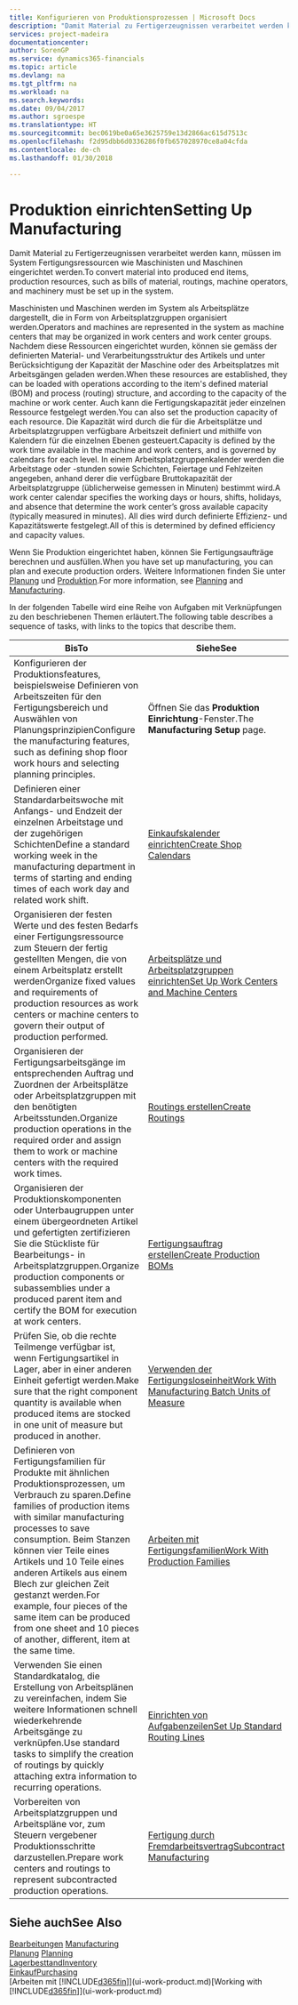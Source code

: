 ```yaml
---
title: Konfigurieren von Produktionsprozessen | Microsoft Docs
description: "Damit Material zu Fertigerzeugnissen verarbeitet werden kann, müssen im System Fertigungsressourcen wie Maschinisten und Maschinen eingerichtet werden."
services: project-madeira
documentationcenter: 
author: SorenGP
ms.service: dynamics365-financials
ms.topic: article
ms.devlang: na
ms.tgt_pltfrm: na
ms.workload: na
ms.search.keywords: 
ms.date: 09/04/2017
ms.author: sgroespe
ms.translationtype: HT
ms.sourcegitcommit: bec0619be0a65e3625759e13d2866ac615d7513c
ms.openlocfilehash: f2d95dbb6d0336286f0fb657028970ce8a04cfda
ms.contentlocale: de-ch
ms.lasthandoff: 01/30/2018

---
```

# <a name="setting-up-manufacturing"></a><span data-ttu-id="50cb7-103">Produktion einrichten</span><span class="sxs-lookup"><span data-stu-id="50cb7-103">Setting Up Manufacturing</span></span>
<span data-ttu-id="50cb7-104">Damit Material zu Fertigerzeugnissen verarbeitet werden kann, müssen im System Fertigungsressourcen wie Maschinisten und Maschinen eingerichtet werden.</span><span class="sxs-lookup"><span data-stu-id="50cb7-104">To convert material into produced end items, production resources, such as bills of material, routings, machine operators, and machinery must be set up in the system.</span></span>

<span data-ttu-id="50cb7-105">Maschinisten und Maschinen werden im System als Arbeitsplätze dargestellt, die in Form von Arbeitsplatzgruppen organisiert werden.</span><span class="sxs-lookup"><span data-stu-id="50cb7-105">Operators and machines are represented in the system as machine centers that may be organized in work centers and work center groups.</span></span> <span data-ttu-id="50cb7-106">Nachdem diese Ressourcen eingerichtet wurden, können sie gemäss der definierten  Material- und Verarbeitungsstruktur des Artikels und unter Berücksichtigung der Kapazität der Maschine oder des Arbeitsplatzes mit Arbeitsgängen geladen werden.</span><span class="sxs-lookup"><span data-stu-id="50cb7-106">When these resources are established, they can be loaded with operations according to the item's defined material (BOM) and process (routing) structure, and according to the capacity of the machine or work center.</span></span> <span data-ttu-id="50cb7-107">Auch kann die Fertigungskapazität jeder einzelnen Ressource festgelegt werden.</span><span class="sxs-lookup"><span data-stu-id="50cb7-107">You can also set the production capacity of each resource.</span></span> <span data-ttu-id="50cb7-108">Die Kapazität wird durch die für die Arbeitsplätze und Arbeitsplatzgruppen verfügbare Arbeitszeit definiert und mithilfe von Kalendern für die einzelnen Ebenen gesteuert.</span><span class="sxs-lookup"><span data-stu-id="50cb7-108">Capacity is defined by the work time available in the machine and work centers, and is governed by calendars for each level.</span></span> <span data-ttu-id="50cb7-109">In einem Arbeitsplatzgruppenkalender werden die Arbeitstage oder -stunden sowie Schichten, Feiertage und Fehlzeiten angegeben, anhand derer die verfügbare Bruttokapazität der Arbeitsplatzgruppe (üblicherweise gemessen in Minuten) bestimmt wird.</span><span class="sxs-lookup"><span data-stu-id="50cb7-109">A work center calendar specifies the working days or hours, shifts, holidays, and absence that determine the work center’s gross available capacity (typically measured in minutes).</span></span> <span data-ttu-id="50cb7-110">All dies wird durch definierte Effizienz- und Kapazitätswerte festgelegt.</span><span class="sxs-lookup"><span data-stu-id="50cb7-110">All of this is determined by defined efficiency and capacity values.</span></span>  

<span data-ttu-id="50cb7-111">Wenn Sie Produktion eingerichtet haben, können Sie Fertigungsaufträge berechnen und ausfüllen.</span><span class="sxs-lookup"><span data-stu-id="50cb7-111">When you have set up manufacturing, you can plan and execute production orders.</span></span> <span data-ttu-id="50cb7-112">Weitere Informationen finden Sie unter [Planung](production-planning.md) und [Produktion](production-manage-manufacturing.md).</span><span class="sxs-lookup"><span data-stu-id="50cb7-112">For more information, see [Planning](production-planning.md) and [Manufacturing](production-manage-manufacturing.md).</span></span>  

 <span data-ttu-id="50cb7-113">In der folgenden Tabelle wird eine Reihe von Aufgaben mit Verknüpfungen zu den beschriebenen Themen erläutert.</span><span class="sxs-lookup"><span data-stu-id="50cb7-113">The following table describes a sequence of tasks, with links to the topics that describe them.</span></span>   

|<span data-ttu-id="50cb7-114">**Bis**</span><span class="sxs-lookup"><span data-stu-id="50cb7-114">**To**</span></span>|<span data-ttu-id="50cb7-115">**Siehe**</span><span class="sxs-lookup"><span data-stu-id="50cb7-115">**See**</span></span>|  
|------------|-------------|  
|<span data-ttu-id="50cb7-116">Konfigurieren der Produktionsfeatures, beispielsweise Definieren von Arbeitszeiten für den Fertigungsbereich und Auswählen von Planungsprinzipien</span><span class="sxs-lookup"><span data-stu-id="50cb7-116">Configure the manufacturing features, such as defining shop floor work hours and selecting planning principles.</span></span>|<span data-ttu-id="50cb7-117">Öffnen Sie das **Produktion Einrichtung**-Fenster.</span><span class="sxs-lookup"><span data-stu-id="50cb7-117">The **Manufacturing Setup** page.</span></span>|  
|<span data-ttu-id="50cb7-118">Definieren einer Standardarbeitswoche mit Anfangs- und Endzeit der einzelnen Arbeitstage und der zugehörigen Schichten</span><span class="sxs-lookup"><span data-stu-id="50cb7-118">Define a standard working week in the manufacturing department in terms of starting and ending times of each work day and related work shift.</span></span>|[<span data-ttu-id="50cb7-119">Einkaufskalender einrichten</span><span class="sxs-lookup"><span data-stu-id="50cb7-119">Create Shop Calendars</span></span>](production-how-to-create-work-center-calendars.md)|  
|<span data-ttu-id="50cb7-120">Organisieren der festen Werte und des festen Bedarfs einer Fertigungsressource zum Steuern der fertig gestellten Mengen, die von einem Arbeitsplatz erstellt werden</span><span class="sxs-lookup"><span data-stu-id="50cb7-120">Organize fixed values and requirements of production resources as work centers or machine centers to govern their output of production performed.</span></span>|[<span data-ttu-id="50cb7-121">Arbeitsplätze und Arbeitsplatzgruppen einrichten</span><span class="sxs-lookup"><span data-stu-id="50cb7-121">Set Up Work Centers and Machine Centers</span></span>](production-how-to-set-up-work-and-machine-centers.md)|
|<span data-ttu-id="50cb7-122">Organisieren der Fertigungsarbeitsgänge im entsprechenden Auftrag und Zuordnen der Arbeitsplätze oder Arbeitsplatzgruppen mit den benötigten Arbeitsstunden.</span><span class="sxs-lookup"><span data-stu-id="50cb7-122">Organize production operations in the required order and assign them to work or machine centers with the required work times.</span></span>|[<span data-ttu-id="50cb7-123">Routings erstellen</span><span class="sxs-lookup"><span data-stu-id="50cb7-123">Create Routings</span></span>](production-how-to-create-routings.md)|
|<span data-ttu-id="50cb7-124">Organisieren der Produktionskomponenten oder Unterbaugruppen unter einem übergeordneten Artikel und gefertigten zertifizieren Sie die Stückliste für Bearbeitungs- in Arbeitsplatzgruppen.</span><span class="sxs-lookup"><span data-stu-id="50cb7-124">Organize production components or subassemblies under a produced parent item and certify the BOM for execution at work centers.</span></span>|[<span data-ttu-id="50cb7-125">Fertigungsauftrag erstellen</span><span class="sxs-lookup"><span data-stu-id="50cb7-125">Create Production BOMs</span></span>](production-how-to-create-production-boms.md)|
|<span data-ttu-id="50cb7-126">Prüfen Sie, ob die rechte Teilmenge verfügbar ist, wenn Fertigungsartikel in Lager, aber in einer anderen Einheit gefertigt werden.</span><span class="sxs-lookup"><span data-stu-id="50cb7-126">Make sure that the right component quantity is available when produced items are stocked in one unit of measure but produced in another.</span></span>|[<span data-ttu-id="50cb7-127">Verwenden der Fertigungsloseinheit</span><span class="sxs-lookup"><span data-stu-id="50cb7-127">Work With Manufacturing Batch Units of Measure</span></span>](production-how-to-use-the-manufacturing-batch-unit-of-measure.md)|  
|<span data-ttu-id="50cb7-128">Definieren von Fertigungsfamilien für Produkte mit ähnlichen Produktionsprozessen, um Verbrauch zu sparen.</span><span class="sxs-lookup"><span data-stu-id="50cb7-128">Define families of production items with similar manufacturing processes to save consumption.</span></span> <span data-ttu-id="50cb7-129">Beim Stanzen können vier Teile eines Artikels und 10 Teile eines anderen Artikels aus einem Blech zur gleichen Zeit gestanzt werden.</span><span class="sxs-lookup"><span data-stu-id="50cb7-129">For example, four pieces of the same item can be produced from one sheet and 10 pieces of another, different, item at the same time.</span></span>|[<span data-ttu-id="50cb7-130">Arbeiten mit Fertigungsfamilien</span><span class="sxs-lookup"><span data-stu-id="50cb7-130">Work With Production Families</span></span>](production-how-work-family.md)|
|<span data-ttu-id="50cb7-131">Verwenden Sie einen Standardkatalog, die Erstellung von Arbeitsplänen zu vereinfachen, indem Sie weitere Informationen schnell wiederkehrende Arbeitsgänge zu verknüpfen.</span><span class="sxs-lookup"><span data-stu-id="50cb7-131">Use standard tasks to simplify the creation of routings by quickly attaching extra information to recurring operations.</span></span>|[<span data-ttu-id="50cb7-132">Einrichten von Aufgabenzeilen</span><span class="sxs-lookup"><span data-stu-id="50cb7-132">Set Up Standard Routing Lines</span></span>](production-how-set-up-standard-routing-lines.md)|  
|<span data-ttu-id="50cb7-133">Vorbereiten von Arbeitsplatzgruppen und Arbeitspläne vor, zum Steuern vergebener Produktionsschritte darzustellen.</span><span class="sxs-lookup"><span data-stu-id="50cb7-133">Prepare work centers and routings to represent subcontracted production operations.</span></span>|[<span data-ttu-id="50cb7-134">Fertigung durch Fremdarbeitsvertrag</span><span class="sxs-lookup"><span data-stu-id="50cb7-134">Subcontract Manufacturing</span></span>](production-how-to-subcontract-manufacturing.md)|  

## <a name="see-also"></a><span data-ttu-id="50cb7-135">Siehe auch</span><span class="sxs-lookup"><span data-stu-id="50cb7-135">See Also</span></span>
<span data-ttu-id="50cb7-136">[Bearbeitungen](production-manage-manufacturing.md)  </span><span class="sxs-lookup"><span data-stu-id="50cb7-136">[Manufacturing](production-manage-manufacturing.md)  </span></span>  
<span data-ttu-id="50cb7-137">[Planung](production-planning.md) </span><span class="sxs-lookup"><span data-stu-id="50cb7-137">[Planning](production-planning.md) </span></span>  
[<span data-ttu-id="50cb7-138">Lagerbesttand</span><span class="sxs-lookup"><span data-stu-id="50cb7-138">Inventory</span></span>](inventory-manage-inventory.md)  
[<span data-ttu-id="50cb7-139">Einkauf</span><span class="sxs-lookup"><span data-stu-id="50cb7-139">Purchasing</span></span>](purchasing-manage-purchasing.md)  
<span data-ttu-id="50cb7-140">[Arbeiten mit [!INCLUDE[d365fin](includes/d365fin_md.md)]](ui-work-product.md)</span><span class="sxs-lookup"><span data-stu-id="50cb7-140">[Working with [!INCLUDE[d365fin](includes/d365fin_md.md)]](ui-work-product.md)</span></span>

